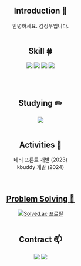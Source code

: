 
<div align=center>
<!--소개-->
  
  ## Introduction :raised_hands:
안녕하세요. 김정우입니다.
<br/><br/>
 
 <!--기술스택-->
  ## Skill :four_leaf_clover:

  <img src="https://img.shields.io/badge/flutter-87CEEB?style=for-the-badge&logo=flutter&logoColor=blue">
  <img src="https://img.shields.io/badge/C++-00599C?style=for-the-badge&logo=C++&logoColor=white">
  <img src="https://img.shields.io/badge/node.js-008000?style=for-the-badge&logo=node.js&logoColor=green">
  <img src="https://img.shields.io/badge/docker-3776AB?style=for-the-badge&logo=docker&logoColor=white">


<br/><br/>
  
 <!--공부중 -->
 
  ## Studying :pencil2: 
  <img src="https://img.shields.io/badge/Spring-6DB33F?style=for-the-badge&logo=Spring&logoColor=white"/>
  <br/><br/>

## Activities :running:
네티 프론트 개발 (2023)
<br/>
kbuddy 개발 (2024)
<br/>
<br/><br/>

 <!--알고리즘 -->
 <a href="https://github.com/ujbae/Algorithm" > 
 
 ## Problem Solving :muscle: 
[![Solved.ac 프로필](http://mazassumnida.wtf/api/v2/generate_badge?boj=ujbae)](https://solved.ac/ujbae)
 <br/><br/>
## Contract :mailbox:
  <a href="mailto:wookim0719@gmail.com"><img src="https://img.shields.io/badge/Gmail-d14836?style=flat&logo=Gmail&logoColor=white&link=mailto:wookim0719@gmail.com"/></a>
  <a href="mailto:ujbae@naver.com"><img src="https://img.shields.io/badge/Naver-03C75A?style=flat&logo=Naver&logoColor=white&link=mailto:ujbae@naver.com"/></a>
